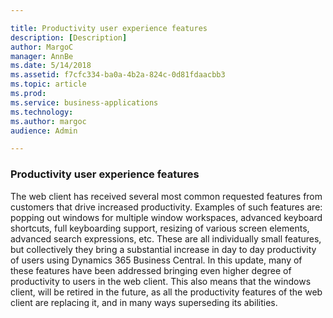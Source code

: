 ```yaml
---

title: Productivity user experience features
description: [Description]
author: MargoC
manager: AnnBe
ms.date: 5/14/2018
ms.assetid: f7cfc334-ba0a-4b2a-824c-0d81fdaacbb3
ms.topic: article
ms.prod: 
ms.service: business-applications
ms.technology: 
ms.author: margoc
audience: Admin

---
```

### Productivity user experience features



The web client has received several most common requested features from
customers that drive increased productivity. Examples of such features are:
popping out windows for multiple window workspaces, advanced keyboard shortcuts,
full keyboarding support, resizing of various screen elements, advanced search
expressions, etc. These are all individually small features, but collectively
they bring a substantial increase in day to day productivity of users using
Dynamics 365 Business Central. In this update, many of these features have been
addressed bringing even higher degree of productivity to users in the web
client. This also means that the windows client, will be retired in the future,
as all the productivity features of the web client are replacing it, and in many
ways superseding its abilities.
